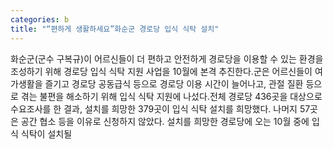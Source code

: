 ```yaml
---
categories: b
title: "“편하게 생활하세요”화순군 경로당 입식 식탁 설치"
---
```

화순군(군수 구복규)이 어르신들이 더 편하고 안전하게 경로당을 이용할 수 있는 환경을 조성하기 위해 경로당 입식 식탁 지원 사업을 10월에 본격 추진한다.군은 어르신들이 여가생활을 즐기고 경로당 공동급식 등으로 경로당 이용 시간이 늘어나고, 관절 질환 등으로 겪는 불편을 해소하기 위해 입식 식탁 지원에 나섰다.전체 경로당 436곳을 대상으로 수요조사를 한 결과, 설치를 희망한 379곳이 입식 식탁 설치를 희망했다. 나머지 57곳은 공간 협소 등을 이유로 신청하지 않았다. 설치를 희망한 경로당에 오는 10월 중에 입식 식탁이 설치될